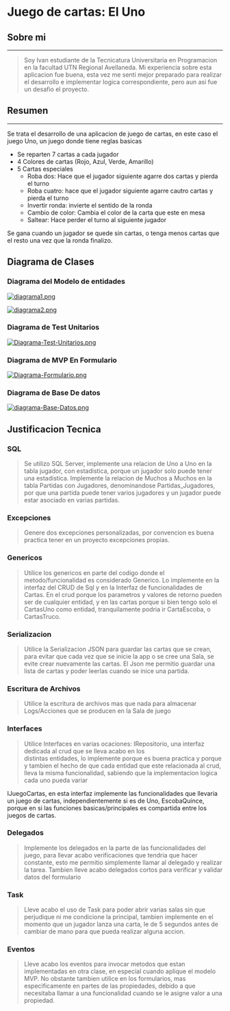 # Juego de cartas: El Uno

## Sobre mi
------------
> Soy Ivan estudiante de la Tecnicatura Universitaria en Programacion en la facultad UTN Regional Avellaneda. 
Mi experiencia sobre esta aplicacion fue buena, esta vez me senti mejor preparado para realizar 
el desarrollo e implementar logica correspondiente, pero aun asi fue un desafio el proyecto.

## Resumen
------------
Se trata el desarrollo de una aplicacion de juego de cartas, en este caso
el juego Uno, un juego donde tiene reglas basicas
* Se reparten 7 cartas a cada jugador
* 4 Colores de cartas (Rojo, Azul, Verde, Amarillo)
* 5 Cartas especiales
  - Roba dos: Hace que el jugador siguiente agarre dos cartas y pierda el turno
  - Roba cuatro: hace que el jugador siguiente agarre cautro cartas y pierda el turno
  - Invertir ronda: invierte el sentido de la ronda
  - Cambio de color: Cambia el color de la carta que este en mesa
  - Saltear: Hace perder el turno al siguiente jugador
  
Se gana cuando un jugador se quede sin cartas, o tenga menos cartas que el resto
una vez que la ronda finalizo.

## Diagrama de Clases

### Diagrama del Modelo de entidades
[![diagrama1.png](https://i.postimg.cc/YCJt4gXp/diagrama1.png)](https://postimg.cc/gxqCQwF5)

[![diagrama2.png](https://i.postimg.cc/WzWvsJFc/diagrama2.png)](https://postimg.cc/K3MVNjD0)

### Diagrama de Test Unitarios
[![Diagrama-Test-Unitarios.png](https://i.postimg.cc/qRGrZFpR/Diagrama-Test-Unitarios.png)](https://postimg.cc/BLtRjML9)

### Diagrama de MVP En Formulario
[![Diagrama-Formulario.png](https://i.postimg.cc/QN0sQv6Y/Diagrama-Formulario.png)](https://postimg.cc/F1d2mCX0)

### Diagrama de Base De datos 
[![diagrama-Base-Datos.png](https://i.postimg.cc/XJW3LWSm/diagrama-Base-Datos.png)](https://postimg.cc/gwgfcf0H)


## Justificacion Tecnica

### SQL
> Se utilizo SQL Server, implemente una relacion de Uno a Uno en la tabla jugador, con estadistica, porque un jugador solo puede tener una estadistica.
Implemente la relacion de Muchos a Muchos en la tabla Partidas con Jugadores, denominandose Partidas_Jugadores, por que una partida puede tener varios jugadores y un jugador puede estar asociado en varias partidas.

### Excepciones
> Genere dos excepciones personalizadas, por convencion es buena practica tener en un proyecto excepciones propias.

### Genericos
> Utilice los genericos en parte del codigo donde el metodo/funcionalidad es considerado Generico. Lo implemente en la interfaz del CRUD de Sql y en la Interfaz de funcionalidades de Cartas. En el crud porque los parametros y valores de retorno pueden ser de cualquier entidad, y en las cartas porque si bien tengo solo el CartasUno como entidad, tranquilamente podria ir CartaEscoba, o CartasTruco.

### Serializacion
> Utilice la Serializacion JSON para guardar las cartas que se crean, para evitar que cada vez que se inicie la app o se cree una Sala, se evite crear nuevamente las cartas. El Json me permitio guardar una lista de cartas y poder leerlas cuando se inice una partida.

### Escritura de Archivos
> Utilice la escritura de archivos mas que nada para almacenar Logs/Acciones que se producen en la Sala de juego

### Interfaces
> Utilice Interfaces en varias ocaciones:
  IRepositorio, una interfaz dedicada al crud que se lleva acabo en los     
     distintas entidades, lo implemente porque es buena practica y porque y        tambien el hecho de que cada entidad que este relacionada al crud, lleva 
     la misma funcionalidad, sabiendo que la implementacion logica cada uno 
     pueda variar 

  IJuegoCartas, en esta interfaz implemente las funcionalidades que llevaria     un juego de cartas, independientemente si es de Uno, EscobaQuince, porque en 
  si las funciones basicas/principales es compartida entre los juegos de 
  cartas.

### Delegados
> Implemente los delegados en la parte de las funcionalidades del juego, para llevar acabo verificaciones que tendria que hacer constante, esto me permitio simplemente llamar al delegado y realizar la tarea. Tambien lleve acabo delegados cortos para verificar y validar datos del formulario 

### Task 
> Lleve acabo el uso de Task para poder abrir varias salas sin que perjudique ni me condicione la principal, tambien implemente en el momento que un jugador lanza una carta, le de 5 segundos antes de cambiar de mano para que pueda realizar alguna accion.

### Eventos
> Lleve acabo los eventos para invocar metodos que estan implementadas en otra clase, en especial cuando aplique el modelo MVP. No obstante tambien utilice en los formularios, mas especificamente en partes de las propiedades, debido a que necesitaba llamar a una funcionalidad cuando se le asigne valor a una propiedad.
